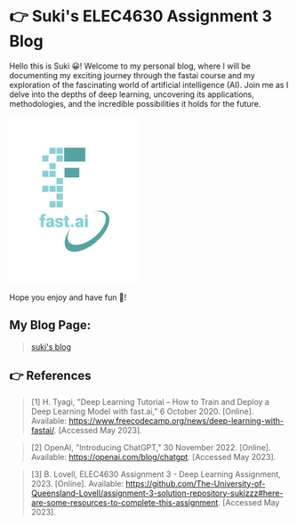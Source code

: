 # 👉 Suki's ELEC4630 Assignment 3 Blog

Hello this is Suki 😀! Welcome to my personal blog, where I will be documenting my exciting journey through the fastai course and my exploration of the fascinating world of artificial intelligence (AI). Join me as I delve into the depths of deep learning, uncovering its applications, methodologies, and the incredible possibilities it holds for the future. 

![Image of fast.ai logo](/images/logo.png)

Hope you enjoy and have fun 🥳!

## My Blog Page:
> [suki's blog](sukizzz.github.io)

## 	👉 References

>[1] 	H. Tyagi, "Deep Learning Tutorial – How to Train and Deploy a Deep Learning Model with fast.ai," 6 October 2020. [Online]. Available: https://www.freecodecamp.org/news/deep-learning-with-fastai/. [Accessed May 2023].

>[2] 	OpenAI, "Introducing ChatGPT," 30 November 2022. [Online]. Available: https://openai.com/blog/chatgpt. [Accessed May 2023].


>[3] 	B. Lovell, ELEC4630 Assignment 3 - Deep Learning Assignment, 2023. [Online]. Available: https://github.com/The-University-of-Queensland-Lovell/assignment-3-solution-repository-sukizzz#here-are-some-resources-to-complete-this-assignment. [Accessed May 2023].
